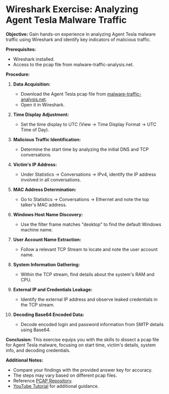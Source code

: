 # Wireshark Exercise: Analyzing Agent Tesla Malware Traffic

**Objective:**
Gain hands-on experience in analyzing Agent Tesla malware traffic using Wireshark and identify key indicators of malicious traffic.

**Prerequisites:**
- Wireshark installed.
- Access to the pcap file from malware-traffic-analysis.net.

**Procedure:**

1. **Data Acquisition:**
    - Download the Agent Tesla pcap file from [malware-traffic-analysis.net](https://github.com/pan-unit42/Wireshark-quizzes/blob/main/2023-01-Unit42-Wireshark-quiz.pcap.zip).
    - Open it in Wireshark.

2. **Time Display Adjustment:**
    - Set the time display to UTC (View → Time Display Format → UTC Time of Day).

3. **Malicious Traffic Identification:**
    - Determine the start time by analyzing the initial DNS and TCP conversations.

4. **Victim's IP Address:**
    - Under Statistics → Conversations → IPv4, identify the IP address involved in all conversations.

5. **MAC Address Determination:**
    - Go to Statistics → Conversations → Ethernet and note the top talker's MAC address.

6. **Windows Host Name Discovery:**
    - Use the filter frame matches "desktop" to find the default Windows machine name.

7. **User Account Name Extraction:**
    - Follow a relevant TCP Stream to locate and note the user account name.

8. **System Information Gathering:**
    - Within the TCP stream, find details about the system's RAM and CPU.

9. **External IP and Credentials Leakage:**
    - Identify the external IP address and observe leaked credentials in the TCP stream.

10. **Decoding Base64 Encoded Data:**
    - Decode encoded login and password information from SMTP details using Base64.

**Conclusion:**
This exercise equips you with the skills to dissect a pcap file for Agent Tesla malware, focusing on start time, victim's details, system info, and decoding credentials.

**Additional Notes:**
- Compare your findings with the provided answer key for accuracy.
- The steps may vary based on different pcap files.
- Reference [PCAP Repository](https://github.com/pan-unit42/Wireshark-quizzes/blob/main/2023-01-Unit42-Wireshark-quiz.pcap.zip).
- [YouTube Tutorial](https://www.youtube.com/watch?v=gcXA1nwvzjM) for additional guidance.
